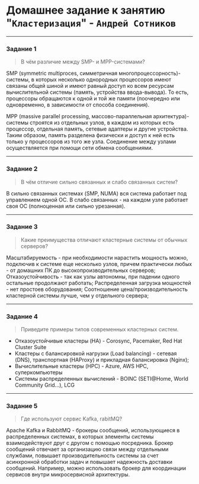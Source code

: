 # Домашнее задание к занятию "`Кластеризация`" - `Андрей Сотников`

---

### Задание 1

> В чём различие между SMP- и MPP-системами?

SMP (symmetric multiproces, симметричная многопроцессорность)-системы, в которых несколько однородных процессоров имеют связаны общей шиной и имеют равный доступ ко всем ресурсам вычислительной системы (память, устройства ввода-вывода). То есть, процессоры обращаются к одной и той же памяти (поочередно или одновременно, в зависимости от способа соединения).

MPP (massive parallel processing, массово-параллельная архитектура)-системы строятся из отдельных узлов, в каждом из которых есть процессор, отдельная память, сетевые адаптеры и другие устройства. Таким образом, память разделена физически и доступ к ней есть только у процессоров из того же узла. Соединение между узлами осуществляется при помощи сети обмена сообщениями.

---

### Задание 2

> В чём отличие сильно связанных и слабо связанных систем?

В сильно связанных системах (SMP, NUMA) вся система работает под управлением одной ОС. В слабо связанных - на каждом узле работает своя ОС (полноценная или сильно урезанная).

---

### Задание 3

> Какие преимущества отличают кластерные системы от обычных серверов?

Масштабируемость - при необходимости нарастить мощность можно, подключив к системе еще несколько узлов, причем практически любых - от домашних ПК до высокопроизводительных серверов;
Отказоустойчивость - так как узлы автономны, при падении одного остальные продолжают работать;
Распределенная загрузка мощностей - нет простоев оборудования;
Соотношение цена/производительность кластерной системы лучше, чем у отдельного сервера;

---

### Задание 4

> Приведите примеры типов современных кластерных систем.

* Отказоустойчивые кластеры (HA) - Corosync, Pacemaker, Red Hat Cluster Suite
* Кластеры с балансировкой нагрузки (Load balancing) - сетевая (DNS), транспортная (HAProxy) и прикладная балансировка (Nginx);
* Вычислительные кластеры (HPC) - Azure, AWS HPC, суперкомпьютеры
* Системы распределенных вычислений - BOINC (SETI@Home, World Community Grid...), LCG

---

### Задание 5

> Где используют сервис Kafka, rabitMQ?

Apache Kafka и RabbitMQ - брокеры сообщений, использующиеся в распределенных системах, в которых элементы системы взаимодействуют друг с другом с помощью посредника. Брокер сообщений отвечает за организацию связи между отдельными службами, повышает производительность системы за счет асинхронной обработки задач и повышает надежность доставки сообщений. Например, можно использовать брокер для координации сервисов внутри микросервисной архитектуры.
